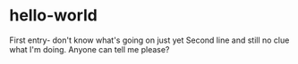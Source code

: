 # hello-world
First entry- don't know what's going on just yet
Second line and still no clue what I'm doing. Anyone can tell me please?
